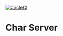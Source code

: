 [![CircleCI](https://circleci.com/gh/Bleedaxe/char-server/tree/master.svg?style=svg)](https://circleci.com/gh/Bleedaxe/char-server/tree/master)

# Char Server